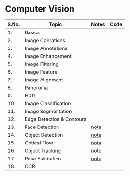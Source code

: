 # Computer Vision


| S.No. | Topic                         | Notes                                      | Code                                        |
|-------|-------------------------------|--------------------------------------------|---------------------------------------------|
| 1.    | Basics                        |                                            |                                             |
| 2.    | Image Operations              |                                            |                                             | 
| 3.    | Image Annotations             |                                            |                                             |
| 4.    | Image Enhancement             |                                            |                                             |
| 5.    | Image Filtering               |                                            |                                             |
| 6.    | Image Feature                 |                                            |                                             |
| 7.    | Image Alignment               |                                            |                                             |
| 8.    | Panoroma                      |                                            |                                             |
| 9.    | HDR                           |                                            |                                             |
| 10.   | Image Classification          |                                            |                                             |
| 11.   | Image Segmentation            |                                            |                                             |
| 12.   | Edge Detection & Contours     |                                            |                                             |
| 13.   | Face Detection                | [note](notes/FaceDetection.md)             |                                             |
| 14.   | Object Detection              | [note](notes/ObjectDetection.md)           |                                             |
| 15.   | Optical Flow                  | [note](notes/OpticalFlow.md)               |                                             |
| 16.   | Object Tracking               | [note](notes/ObjectTracking.md)            |                                             |
| 17.   | Pose Estimation               | [note](notes/PoseEstimation.md)            |                                             |
| 18.   | OCR                           |                                            |                                             |